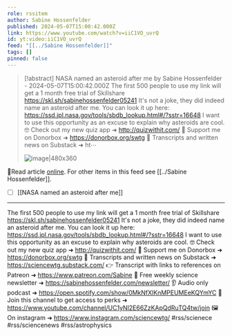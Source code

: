 ```yaml
---
role: rssitem
author: Sabine Hossenfelder
published: 2024-05-07T15:00:42.000Z
link: https://www.youtube.com/watch?v=iiC1VO_uvrQ
id: yt:video:iiC1VO_uvrQ
feed: "[[../Sabine Hossenfelder]]"
tags: []
pinned: false
---
```

> [!abstract] NASA named an asteroid after me by Sabine Hossenfelder - 2024-05-07T15:00:42.000Z
> The first 500 people to use my link will get a 1 month free trial of Skillshare https://skl.sh/sabinehossenfelder05241 It's not a joke, they did indeed name an asteroid after me. You can look it up here: https://ssd.jpl.nasa.gov/tools/sbdb_lookup.html#/?sstr=16648 I want to use this opportunity as an excuse to explain why asteroids are cool. 🤓 Check out my new quiz app ➜ http://quizwithit.com/ 💌 Support me on Donorbox ➜ https://donorbox.org/swtg 📝 Transcripts and written news on Substack ➜ ht⋯
>
> ![image|480x360](https://i2.ytimg.com/vi/iiC1VO_uvrQ/hqdefault.jpg)

🔗Read article [online](https://www.youtube.com/watch?v=iiC1VO_uvrQ). For other items in this feed see [[../Sabine Hossenfelder]].

- [ ] [[NASA named an asteroid after me]]
- - -
The first 500 people to use my link will get a 1 month free trial of Skillshare https://skl.sh/sabinehossenfelder05241 It's not a joke, they did indeed name an asteroid after me. You can look it up here: https://ssd.jpl.nasa.gov/tools/sbdb_lookup.html#/?sstr=16648 I want to use this opportunity as an excuse to explain why asteroids are cool. 🤓 Check out my new quiz app ➜ http://quizwithit.com/ 💌 Support me on Donorbox ➜ https://donorbox.org/swtg 📝 Transcripts and written news on Substack ➜ https://sciencewtg.substack.com/ 👉 Transcript with links to references on Patreon ➜ https://www.patreon.com/Sabine 📩 Free weekly science newsletter ➜ https://sabinehossenfelder.com/newsletter/ 👂 Audio only podcast ➜ https://open.spotify.com/show/0MkNfXlKnMPEUMEeKQYmYC 🔗 Join this channel to get access to perks ➜ https://www.youtube.com/channel/UC1yNl2E66ZzKApQdRuTQ4tw/join 🖼️ On instagram ➜ https://www.instagram.com/sciencewtg/ #rss/scienece #rss/sciencenews #rss/astrophysics
